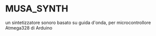 # MUSA_SYNTH
un sintetizzatore sonoro basato su guida d'onda, per microcontrollore Atmega328 di Arduino

